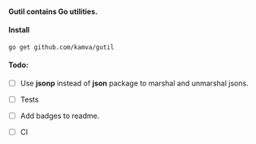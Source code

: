 #### Gutil contains Go utilities.

#### Install
```
go get github.com/kamva/gutil
```

#### Todo:
- [ ] Use __jsonp__ instead of __json__ package to marshal and unmarshal jsons.
- [ ] Tests
- [ ] Add badges to readme.
- [ ] CI 


